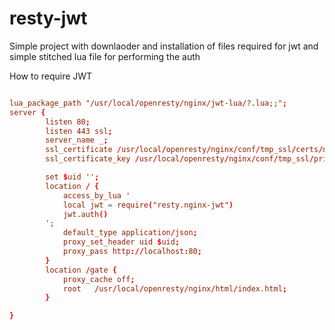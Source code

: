 # resty-jwt
Simple project with downlaoder and installation of files required for jwt and simple stitched lua file for performing the auth




How to require JWT
```conf

lua_package_path "/usr/local/openresty/nginx/jwt-lua/?.lua;;";
server {
        listen 80;
        listen 443 ssl;
        server_name _;
        ssl_certificate /usr/local/openresty/nginx/conf/tmp_ssl/certs/nginx-selfsigned.crt;
        ssl_certificate_key /usr/local/openresty/nginx/conf/tmp_ssl/private/nginx-selfsigned.key;

        set $uid '';
        location / {
            access_by_lua '
            local jwt = require("resty.nginx-jwt")
            jwt.auth()
        ';
            default_type application/json;
            proxy_set_header uid $uid;
            proxy_pass http://localhost:80;
        }
        location /gate {
            proxy_cache off;
            root   /usr/local/openresty/nginx/html/index.html;
        }

}

```















